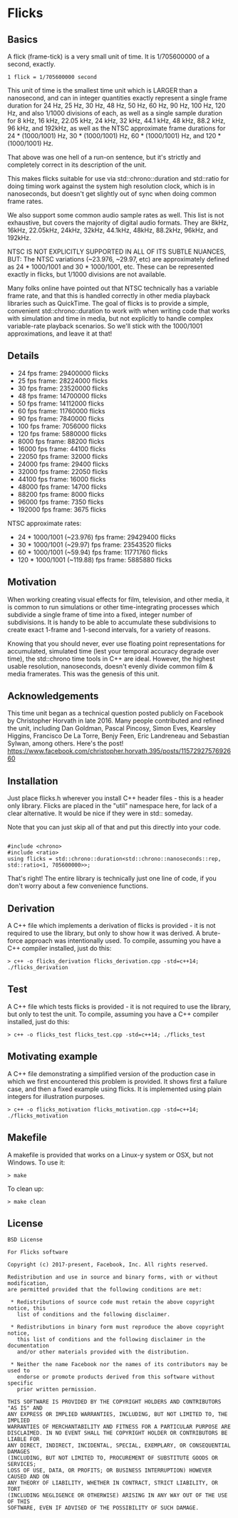 # Flicks

## Basics
A flick (frame-tick) is a very small unit of time. It is 1/705600000 of a second, exactly.

    1 flick = 1/705600000 second

This unit of time is the smallest time unit which is LARGER than a nanosecond,
and can in integer quantities exactly represent a single frame duration for
24 Hz, 25 Hz, 30 Hz, 48 Hz, 50 Hz, 60 Hz, 90 Hz, 100 Hz, 120 Hz, and also 1/1000 divisions of each, 
as well as a single sample duration for 8 kHz, 16 kHz, 22.05 kHz, 24 kHz, 32 kHz, 44.1 kHz, 
48 kHz, 88.2 kHz, 96 kHz, and 192kHz, as well as the NTSC approximate frame durations for
24 * (1000/1001) Hz, 30 * (1000/1001) Hz, 60 * (1000/1001) Hz, and 120 * (1000/1001) Hz.

That above was one hell of a run-on sentence, but it's strictly and completely correct in its 
description of the unit.

This makes flicks suitable for use via std::chrono::duration and std::ratio for doing timing work
against the system high resolution clock, which is in nanoseconds, but doesn't get slightly
out of sync when doing common frame rates.
 
We also support some common audio sample rates as well. This list is not exhaustive, but covers 
the majority of digital audio formats. They are 8kHz, 16kHz, 22.05kHz, 24kHz, 32kHz, 44.1kHz, 
48kHz, 88.2kHz, 96kHz, and 192kHz.

NTSC IS NOT EXPLICITLY SUPPORTED IN ALL OF ITS SUBTLE NUANCES, BUT:
The NTSC variations (~23.976, ~29.97, etc) are approximately defined as 24 * 1000/1001 and
30 * 1000/1001, etc. These can be represented exactly in flicks, but 1/1000 divisions are not
available. 

Many folks online have pointed out that NTSC technically has a variable frame rate,
and that this is handled correctly in other media playback libraries such as QuickTime. 
The goal of flicks is to provide a simple, convenient std::chrono::duration to work
with when writing code that works with simulation and time in media, but not explicitly to 
handle complex variable-rate playback scenarios. So we'll stick with the 1000/1001 approximations, 
and leave it at that!

## Details

* 24 fps frame:     29400000 flicks
* 25 fps frame:     28224000 flicks
* 30 fps frame:     23520000 flicks
* 48 fps frame:     14700000 flicks
* 50 fps frame:     14112000 flicks
* 60 fps frame:     11760000 flicks
* 90 fps frame:      7840000 flicks
* 100 fps frame:     7056000 flicks
* 120 fps frame:     5880000 flicks
* 8000 fps frame:      88200 flicks
* 16000 fps frame:     44100 flicks
* 22050 fps frame:     32000 flicks
* 24000 fps frame:     29400 flicks
* 32000 fps frame:     22050 flicks
* 44100 fps frame:     16000 flicks
* 48000 fps frame:     14700 flicks
* 88200 fps frame:      8000 flicks
* 96000 fps frame:      7350 flicks
* 192000 fps frame:     3675 flicks

NTSC approximate rates:

* 24 * 1000/1001 (~23.976) fps frame:    29429400 flicks
* 30 * 1000/1001 (~29.97)  fps frame:    23543520 flicks
* 60 * 1000/1001 (~59.94) fps frame:     11771760 flicks
* 120 * 1000/1001 (~119.88) fps frame:    5885880 flicks

## Motivation

When working creating visual effects for film, television, and other media, it is common
to run simulations or other time-integrating processes which subdivide a single frame of time
into a fixed, integer number of subdivisions. It is handy to be able to accumulate these 
subdivisions to create exact 1-frame and 1-second intervals, for a variety of reasons. 

Knowing that you should never, ever use floating point representations for accumulated, 
simulated time (lest your temporal accuracy degrade over time), the std::chrono time tools
in C++ are ideal. However, the highest usable resolution, nanoseconds, doesn't evenly divide
common film & media framerates. This was the genesis of this unit.

## Acknowledgements

This time unit began as a technical question posted publicly on Facebook by Christopher Horvath
in late 2016. Many people contributed and refined the unit, including Dan Goldman, Pascal Pincosy,
Simon Eves, Kearsley Higgins, Francisco De La Torre, Benjy Feen, Eric Landreneau and Sebastian Sylwan,
among others. Here's the post!
https://www.facebook.com/christopher.horvath.395/posts/1157292757692660

## Installation
Just place flicks.h wherever you install C++ header files - this is a header only library. Flicks are placed
in the "util" namespace here, for lack of a clear alternative. It would be nice if they were in std:: someday.

Note that you can just skip all of that and put this directly into your code. 

```

#include <chrono>
#include <ratio>
using flicks = std::chrono::duration<std::chrono::nanoseconds::rep, std::ratio<1, 705600000>>;

```

That's right! The entire library is technically just one line of code, if you don't worry about a 
few convenience functions.

## Derivation
A C++ file which implements a derivation of flicks is provided - it is not required to use the library,
but only to show how it was derived. A brute-force approach was intentionally used. To compile, assuming
you have a C++ compiler installed, just do this:

    > c++ -o flicks_derivation flicks_derivation.cpp -std=c++14; ./flicks_derivation

## Test
A C++ file which tests flicks is provided - it is not required to use the library,
but only to test the unit. To compile, assuming you have a C++ compiler installed, just do this:

    > c++ -o flicks_test flicks_test.cpp -std=c++14; ./flicks_test

## Motivating example
A C++ file demonstrating a simplified version of the production case in which we first encountered
this problem is provided. It shows first a failure case, and then a fixed example using flicks. It
is implemented using plain integers for illustration purposes.

    > c++ -o flicks_motivation flicks_motivation.cpp -std=c++14; ./flicks_motivation

## Makefile
A makefile is provided that works on a Linux-y system or OSX, but not Windows. To use it:

    > make

To clean up:

    > make clean

## License

    BSD License

    For Flicks software

    Copyright (c) 2017-present, Facebook, Inc. All rights reserved.

    Redistribution and use in source and binary forms, with or without modification,
    are permitted provided that the following conditions are met:
    
     * Redistributions of source code must retain the above copyright notice, this
       list of conditions and the following disclaimer.
    
     * Redistributions in binary form must reproduce the above copyright notice,
       this list of conditions and the following disclaimer in the documentation
       and/or other materials provided with the distribution.

     * Neither the name Facebook nor the names of its contributors may be used to
       endorse or promote products derived from this software without specific
       prior written permission.

    THIS SOFTWARE IS PROVIDED BY THE COPYRIGHT HOLDERS AND CONTRIBUTORS "AS IS" AND
    ANY EXPRESS OR IMPLIED WARRANTIES, INCLUDING, BUT NOT LIMITED TO, THE IMPLIED
    WARRANTIES OF MERCHANTABILITY AND FITNESS FOR A PARTICULAR PURPOSE ARE
    DISCLAIMED. IN NO EVENT SHALL THE COPYRIGHT HOLDER OR CONTRIBUTORS BE LIABLE FOR
    ANY DIRECT, INDIRECT, INCIDENTAL, SPECIAL, EXEMPLARY, OR CONSEQUENTIAL DAMAGES
    (INCLUDING, BUT NOT LIMITED TO, PROCUREMENT OF SUBSTITUTE GOODS OR SERVICES;
    LOSS OF USE, DATA, OR PROFITS; OR BUSINESS INTERRUPTION) HOWEVER CAUSED AND ON
    ANY THEORY OF LIABILITY, WHETHER IN CONTRACT, STRICT LIABILITY, OR TORT
    (INCLUDING NEGLIGENCE OR OTHERWISE) ARISING IN ANY WAY OUT OF THE USE OF THIS
    SOFTWARE, EVEN IF ADVISED OF THE POSSIBILITY OF SUCH DAMAGE.


